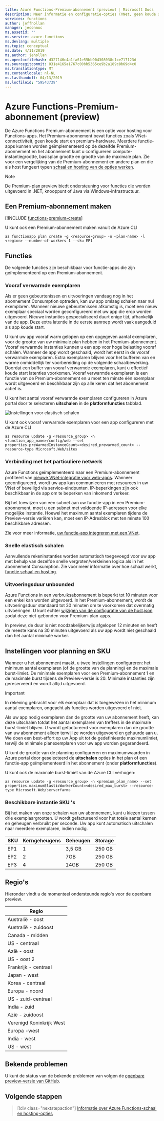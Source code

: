 ```yaml
---
title: Azure Functions-Premium-abonnement (preview) | Microsoft Docs
description: Meer informatie en configuratie-opties (VNet, geen koude start, onbeperkte uitvoeringstijd) voor de Azure Functions-Premium-plan.
services: functions
author: jeffhollan
manager: jeconnoc
ms.assetid: ''
ms.service: azure-functions
ms.devlang: multiple
ms.topic: conceptual
ms.date: 4/11/2019
ms.author: jehollan
ms.openlocfilehash: d327146c4a1fa61e55bb904308038c1ce717123d
ms.sourcegitcommit: 031e4165a1767c00bb5365ce9b2a189c8b69d4c0
ms.translationtype: MT
ms.contentlocale: nl-NL
ms.lasthandoff: 04/13/2019
ms.locfileid: "59543739"
---
```

# <a name="azure-functions-premium-plan-preview"></a>Azure Functions-Premium-abonnement (preview)

De Azure Functions Premium-abonnement is een optie voor hosting voor Functions-apps. Het Premium-abonnement bevat functies zoals VNet-connectiviteit, geen koude start en premium-hardware.  Meerdere functie-apps kunnen worden geïmplementeerd op de dezelfde Premium-abonnement en het abonnement kunt u configureren compute-instantiegrootte, basisplan grootte en grootte van de maximale plan.  Zie voor een vergelijking van de Premium-abonnement en andere plan en die als host fungeert typen [schaal en hosting van de opties werken](functions-scale.md).

> [!NOTE]
> De Premium-plan preview biedt ondersteuning voor functies die worden uitgevoerd in .NET, knooppunt of Java via Windows-infrastructuur.

## <a name="create-a-premium-plan"></a>Een Premium-abonnement maken

[!INCLUDE [functions-premium-create](../../includes/functions-premium-create.md)]

U kunt ook een Premium-abonnement maken vanuit de Azure CLI

```azurecli-interactive
az functionapp plan create -g <resource-group> -n <plan-name> -l <region> --number-of-workers 1 --sku EP1
```

## <a name="features"></a>Functies

De volgende functies zijn beschikbaar voor functie-apps die zijn geïmplementeerd op een Premium-abonnement.

### <a name="pre-warmed-instances"></a>Vooraf verwarmde exemplaren

Als er geen gebeurtenissen en uitvoeringen vandaag nog in het abonnement Consumption optreden, kan uw app omlaag schalen naar nul exemplaren. Wanneer nieuwe gebeurtenissen afkomstig is, moet een nieuw exemplaar speciaal worden geconfigureerd met uw app die erop worden uitgevoerd.  Nieuwe instanties gespecialiseerd duurt enige tijd, afhankelijk van de app.  Deze extra latentie in de eerste aanroep wordt vaak aangeduid als app koude start.

U kunt uw app vooraf warm gelopen op een opgegeven aantal exemplaren, voor de grootte van uw minimale plan hebben in het Premium-abonnement.  Vooraf verwarmde instanties kunnen u een app voor hoge belasting vooraf schalen. Wanneer de app wordt geschaald, wordt het eerst in de vooraf verwarmde exemplaren. Extra exemplaren blijven voor het bufferen van en warme onmiddellijk ter voorbereiding op de volgende schaalbewerking. Doordat een buffer van vooraf verwarmde exemplaren, kunt u effectief koude start latenties voorkomen.  Vooraf verwarmde exemplaren is een functie van de Premium-abonnement en u moet ten minste één exemplaar wordt uitgevoerd en beschikbaar zijn op alle keren dat het abonnement actief is.

U kunt het aantal vooraf verwarmde exemplaren configureren in Azure portal door te selecteren **uitschalen** in de **platformfuncties** tabblad.

![Instellingen voor elastisch schalen](./media/functions-premium-plan/scale-out.png)

U kunt ook vooraf verwarmde exemplaren voor een app configureren met de Azure CLI

```azurecli-interactive
az resource update -g <resource_group> -n <function_app_name>/config/web --set properties.preWarmedInstanceCount=<desired_prewarmed_count> --resource-type Microsoft.Web/sites
```

### <a name="private-network-connectivity"></a>Verbinding met het particuliere netwerk

Azure Functions geïmplementeerd naar een Premium-abonnement profiteert van [nieuwe VNet-integratie voor web-apps](../app-service/web-sites-integrate-with-vnet.md#new-vnet-integration).  Wanneer geconfigureerd, wordt uw app kan communiceren met resources in uw VNet of beveiligd via service-eindpunten.  IP-beperkingen zijn ook beschikbaar in de app om te beperken van inkomend verkeer.

Bij het toewijzen van een subnet aan uw functie-app in een Premium-abonnement, moet u een subnet met voldoende IP-adressen voor elke mogelijke instantie. Hoewel het maximum aantal exemplaren tijdens de Preview-versie variëren kan, moet een IP-Adresblok met ten minste 100 beschikbare adressen.

Zie voor meer informatie, [uw functie-app integreren met een VNet](functions-create-vnet.md).

### <a name="rapid-elastic-scale"></a>Snelle elastisch schalen

Aanvullende rekeninstanties worden automatisch toegevoegd voor uw app met behulp van dezelfde snelle vergroten/verkleinen logica als in het abonnement Consumption.  Zie voor meer informatie over hoe schaal werkt, [functie schaal en hosting](./functions-scale.md#how-the-consumption-and-premium-plans-work).

### <a name="unbounded-run-duration"></a>Uitvoeringsduur unbounded

Azure Functions in een verbruiksabonnement is beperkt tot 10 minuten voor een enkel kan worden uitgevoerd.  In het Premium-abonnement, wordt de uitvoeringsduur standaard tot 30 minuten om te voorkomen dat overmatig uitvoeringen. U kunt echter [wijzigen van de configuratie van de host.json](./functions-host-json.md#functiontimeout) zodat deze niet-gebonden voor Premium-plan-apps.

In preview, de duur is niet noodzakelijkerwijs afgelopen 12 minuten en heeft de meeste kans na 30 minuten uitgevoerd als uw app wordt niet geschaald dan het aantal minimale worker.

## <a name="plan-and-sku-settings"></a>Instellingen voor planning en SKU

Wanneer u het abonnement maakt, u twee instellingen configureren: het minimum aantal exemplaren (of de grootte van de planning) en de maximale burst-limiet.  De minimale exemplaren voor een Premium-abonnement 1 en de maximale burst tijdens de Preview-versie is 20.  Minimale instanties zijn gereserveerd en wordt altijd uitgevoerd.

> [!IMPORTANT]
> In rekening gebracht voor elk exemplaar dat is toegewezen in het minimum aantal exemplaren, ongeacht als functies worden uitgevoerd of niet.

Als uw app nodig exemplaren dan de grootte van uw abonnement heeft, kan deze uitschalen totdat het aantal exemplaren van treffers in de maximale burst-limiet blijven.  U wordt gefactureerd voor exemplaren dan de grootte van uw abonnement alleen terwijl ze worden uitgevoerd en gehuurde aan u.  We doen een best-effort op uw App uit tot de gedefinieerde maximumlimiet, terwijl de minimale planexemplaren voor uw app worden gegarandeerd.

U kunt de grootte van de planning configureren en maximumwaarden in Azure portal door geselecteerd de **uitschalen** opties in het plan of een functie-app geïmplementeerd in het abonnement (onder **platformfuncties**).

U kunt ook de maximale burst-limiet van de Azure CLI verhogen:

```azurecli-interactive
az resource update -g <resource_group> -n <premium_plan_name> --set properties.maximumElasticWorkerCount=<desired_max_burst> --resource-type Microsoft.Web/serverfarms 
```

### <a name="available-instance-skus"></a>Beschikbare instantie SKU 's

Bij het maken van onze schalen van uw abonnement, kunt u kiezen tussen drie exemplaargrootten.  U wordt gefactureerd voor het totale aantal kernen en geheugen verbruikt per seconde.  Uw app kunt automatisch uitschalen naar meerdere exemplaren, indien nodig.  

|SKU|Kerngeheugens|Geheugen|Storage|
|--|--|--|--|
|EP1|1|3,5 GB|250 GB|
|EP2|2|7GB|250 GB|
|EP3|4|14GB|250 GB|

## <a name="regions"></a>Regio's

Hieronder vindt u de momenteel ondersteunde regio's voor de openbare preview.

|Regio|
|--|
|Australië - oost|
|Australië - zuidoost|
|Canada - midden|
|US - centraal|
|Azië - oost|
|US - oost 2|
|Frankrijk - centraal|
|Japan - west|
|Korea - centraal|
|Europa - noord|
|US - zuid-centraal|
|India - zuid|
|Azië - zuidoost|
|Verenigd Koninkrijk West|
|Europa -west|
|India - west|
|US - west|

## <a name="known-issues"></a>Bekende problemen

U kunt de status van de bekende problemen van volgen de [openbare preview-versie van GitHub](https://github.com/Azure/Azure-Functions/wiki/Premium-plan-known-issues).

## <a name="next-steps"></a>Volgende stappen

> [!div class="nextstepaction"]
> [Informatie over Azure Functions-schaal en hosting-opties](functions-scale.md)
